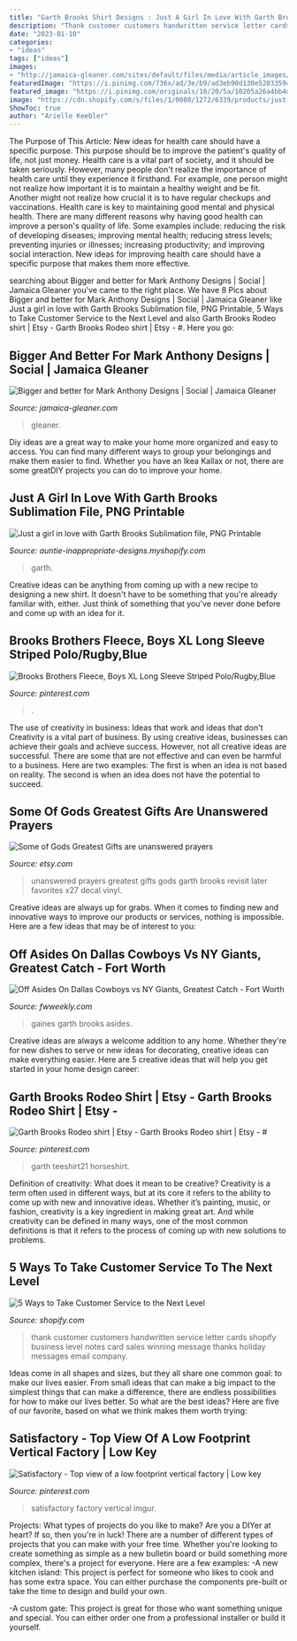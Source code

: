 ```yaml
---
title: "Garth Brooks Shirt Designs : Just A Girl In Love With Garth Brooks Sublimation File, Png Printable"
description: "Thank customer customers handwritten service letter cards shopify business level notes card sales winning message thanks holiday messages email company"
date: "2023-01-10"
categories:
- "ideas"
tags: ["ideas"]
images:
- "http://jamaica-gleaner.com/sites/default/files/media/article_images/2017/12/13/MarkAnthonyDesignsL20171213.jpg"
featuredImage: "https://i.pinimg.com/736x/ad/3e/b9/ad3eb90d130e5203359c6dba3a00a2a1.jpg"
featured_image: "https://i.pinimg.com/originals/10/20/5a/10205a26a4bb4d3778f6036d657fbcfd.jpg"
image: "https://cdn.shopify.com/s/files/1/0080/1272/6339/products/just-a-girl-in-love-with-garth-brooks-sublimation-file-png-printable-shirt-design-heat-transfer-htv-digital-452_1200x1200.jpg?v=1614177385"
ShowToc: true
author: "Arielle Keebler"
---
```



The Purpose of This Article: New ideas for health care should have a specific purpose. This purpose should be to improve the patient's quality of life, not just money.
Health care is a vital part of society, and it should be taken seriously. However, many people don't realize the importance of health care until they experience it firsthand. For example, one person might not realize how important it is to maintain a healthy weight and be fit. Another might not realize how crucial it is to have regular checkups and vaccinations. Health care is key to maintaining good mental and physical health. There are many different reasons why having good health can improve a person's quality of life. Some examples include: reducing the risk of developing diseases; improving mental health; reducing stress levels; preventing injuries or illnesses; increasing productivity; and improving social interaction. New ideas for improving health care should have a specific purpose that makes them more effective.

	

		
searching about Bigger and better for Mark Anthony Designs | Social | Jamaica Gleaner you've came to the right place. We have 8 Pics about Bigger and better for Mark Anthony Designs | Social | Jamaica Gleaner like Just a girl in love with Garth Brooks Sublimation file, PNG Printable, 5 Ways to Take Customer Service to the Next Level and also Garth Brooks Rodeo shirt | Etsy - Garth Brooks Rodeo shirt | Etsy - #. Here you go:
		
    
## Bigger And Better For Mark Anthony Designs | Social | Jamaica Gleaner

<img loading=lazy src="http://jamaica-gleaner.com/sites/default/files/media/article_images/2017/12/13/MarkAnthonyDesignsL20171213.jpg" onerror="this.onerror=null;this.src='https://tse2.mm.bing.net/th?id=OIP.nu10IEGodpfImX2n1_jTRwHaLL&amp;pid=15.1';" alt="Bigger and better for Mark Anthony Designs | Social | Jamaica Gleaner">

_Source: jamaica-gleaner.com_

>gleaner. 

	

Diy ideas are a great way to make your home more organized and easy to access. You can find many different ways to group your belongings and make them easier to find. Whether you have an Ikea Kallax or not, there are some greatDIY projects you can do to improve your home.

    
## Just A Girl In Love With Garth Brooks Sublimation File, PNG Printable

<img loading=lazy src="https://cdn.shopify.com/s/files/1/0080/1272/6339/products/just-a-girl-in-love-with-garth-brooks-sublimation-file-png-printable-shirt-design-heat-transfer-htv-digital-452_1200x1200.jpg?v=1614177385" onerror="this.onerror=null;this.src='https://tse3.mm.bing.net/th?id=OIP.hBPAOBQb3cSpDeYhoy4kTAHaFu&amp;pid=15.1';" alt="Just a girl in love with Garth Brooks Sublimation file, PNG Printable">

_Source: auntie-inappropriate-designs.myshopify.com_

>garth. 

	

Creative ideas can be anything from coming up with a new recipe to designing a new shirt. It doesn't have to be something that you're already familiar with, either. Just think of something that you've never done before and come up with an idea for it.

    
## Brooks Brothers Fleece, Boys XL Long Sleeve Striped Polo/Rugby,Blue

<img loading=lazy src="https://i.pinimg.com/736x/ad/3e/b9/ad3eb90d130e5203359c6dba3a00a2a1.jpg" onerror="this.onerror=null;this.src='https://tse2.mm.bing.net/th?id=OIP.r5u106Raf1uISbZiRlma_AHaJ_&amp;pid=15.1';" alt="Brooks Brothers Fleece, Boys XL Long Sleeve Striped Polo/Rugby,Blue">

_Source: pinterest.com_

>. 

	

The use of creativity in business: Ideas that work and ideas that don't
Creativity is a vital part of business. By using creative ideas, businesses can achieve their goals and achieve success. However, not all creative ideas are successful. There are some that are not effective and can even be harmful to a business. Here are two examples: The first is when an idea is not based on reality. The second is when an idea does not have the potential to succeed.

    
## Some Of Gods Greatest Gifts Are Unanswered Prayers

<img loading=lazy src="https://img1.etsystatic.com/006/0/7335910/il_570xN.385108639_mfft.jpg" onerror="this.onerror=null;this.src='https://tse4.mm.bing.net/th?id=OIP.0Dv1O8VC39I6e9yWKae_FgHaD2&amp;pid=15.1';" alt="Some of Gods Greatest Gifts are unanswered prayers">

_Source: etsy.com_

>unanswered prayers greatest gifts gods garth brooks revisit later favorites x27 decal vinyl. 

	

Creative ideas are always up for grabs. When it comes to finding new and innovative ways to improve our products or services, nothing is impossible. Here are a few ideas that may be of interest to you: 

    
## Off Asides On Dallas Cowboys Vs NY Giants, Greatest Catch - Fort Worth

<img loading=lazy src="https://www.fwweekly.com/wp-content/uploads/2014/11/chris-gaines.jpg" onerror="this.onerror=null;this.src='https://tse1.mm.bing.net/th?id=OIP.gghTk-Hs6i6aLAjaxE4BpgHaHa&amp;pid=15.1';" alt="Off Asides On Dallas Cowboys vs NY Giants, Greatest Catch - Fort Worth">

_Source: fwweekly.com_

>gaines garth brooks asides. 

	

Creative ideas are always a welcome addition to any home. Whether they're for new dishes to serve or new ideas for decorating, creative ideas can make everything easier. Here are 5 creative ideas that will help you get started in your home design career: 

    
## Garth Brooks Rodeo Shirt | Etsy - Garth Brooks Rodeo Shirt | Etsy - #

<img loading=lazy src="https://i.pinimg.com/originals/10/20/5a/10205a26a4bb4d3778f6036d657fbcfd.jpg" onerror="this.onerror=null;this.src='https://tse3.mm.bing.net/th?id=OIP.hXkkhfmI9LAb0P4BwafyLAHaJQ&amp;pid=15.1';" alt="Garth Brooks Rodeo shirt | Etsy - Garth Brooks Rodeo shirt | Etsy - #">

_Source: pinterest.com_

>garth teeshirt21 horseshirt. 

	

Definition of creativity: What does it mean to be creative?
Creativity is a term often used in different ways, but at its core it refers to the ability to come up with new and innovative ideas. Whether it’s painting, music, or fashion, creativity is a key ingredient in making great art. And while creativity can be defined in many ways, one of the most common definitions is that it refers to the process of coming up with new solutions to problems.

    
## 5 Ways To Take Customer Service To The Next Level

<img loading=lazy src="http://cdn.shopify.com/s/files/1/0070/7032/files/Brooks-Brothers-Thank-You-Card_large.jpeg?114210" onerror="this.onerror=null;this.src='https://tse1.mm.bing.net/th?id=OIP.KFGZVdmFSXeO7eyBpu5cBgAAAA&amp;pid=15.1';" alt="5 Ways to Take Customer Service to the Next Level">

_Source: shopify.com_

>thank customer customers handwritten service letter cards shopify business level notes card sales winning message thanks holiday messages email company. 

	

Ideas come in all shapes and sizes, but they all share one common goal: to make our lives easier. From small ideas that can make a big impact to the simplest things that can make a difference, there are endless possibilities for how to make our lives better. So what are the best ideas? Here are five of our favorite, based on what we think makes them worth trying: 

    
## Satisfactory - Top View Of A Low Footprint Vertical Factory | Low Key

<img loading=lazy src="https://i.pinimg.com/736x/bd/77/3b/bd773b9d4654963d7fa94912d6d8e735.jpg" onerror="this.onerror=null;this.src='https://tse1.mm.bing.net/th?id=OIP.rmABikxAXrDvTkvGbBWkPAHaEM&amp;pid=15.1';" alt="Satisfactory - Top view of a low footprint vertical factory | Low key">

_Source: pinterest.com_

>satisfactory factory vertical imgur. 

	

Projects: What types of projects do you like to make?
Are you a DIYer at heart? If so, then you're in luck! There are a number of different types of projects that you can make with your free time. Whether you're looking to create something as simple as a new bulletin board or build something more complex, there's a project for everyone. Here are a few examples: 
-A new kitchen island: This project is perfect for someone who likes to cook and has some extra space. You can either purchase the components pre-built or take the time to design and build your own. 

-A custom gate: This project is great for those who want something unique and special. You can either order one from a professional installer or build it yourself.

